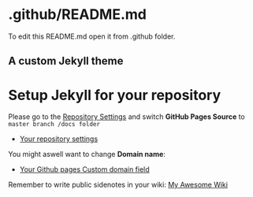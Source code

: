 # .github/README.md
To edit this README.md open it from .github folder.



## A custom Jekyll theme



# Setup Jekyll for your repository

Please go to the [Repository Settings](../../../settings#options_bucket) and switch **GitHub Pages Source** to ```master branch /docs folder```
* [Your repository settings](../../../settings#options_bucket)


You might aswell want to change **Domain name**: 
* [Your Github pages Custom domain field](../../../settings#pages-cname-field)

Remember to write public sidenotes in your wiki: [My Awesome Wiki](../../../wiki)


